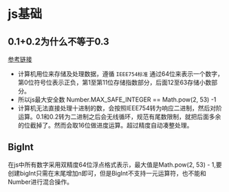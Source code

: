 # js基础

## 0.1+0.2为什么不等于0.3
[参考链接](https://juejin.cn/post/6844903680362151950)
- 计算机用位来存储及处理数据，遵循 `IEEE754标准` 通过64位来表示一个数字， 第0位符号位表示正负，第1至第11位存储指数部分，后面12至63存储小数部分。
- 所以js最大安全数 Number.MAX_SAFE_INTEGER == Math.pow(2, 53) -1
- 计算机无法直接处理十进制的数，会按照IEEE754转为响应二进制，然后对阶运算。0.1和0.2转为二进制之后会无线循环，规范有尾数限制，就把后面多余的位截掉了。然而会取16位做进度运算。超过精度自动凑整处理。

## BigInt
在js中所有数字采用双精度64位浮点格式表示，最大值是Math.pow(2, 53) - 1,要创建bigInt只需在末尾增加n即可，但是BigInt不支持一元运算符，也不能和Number进行混合操作。 
